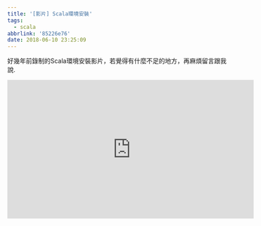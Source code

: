 ```yaml
---
title: '[影片] Scala環境安裝'
tags:
  - scala
abbrlink: '85226e76'
date: 2018-06-10 23:25:09
---
```


好幾年前錄制的Scala環境安裝影片，若覺得有什麼不足的地方，再麻煩留言跟我說.

<iframe width="560" height="315" src="https://www.youtube.com/embed/Mztt44WJvEM" frameborder="0" allow="autoplay; encrypted-media" align="middle" allowfullscreen></iframe>



